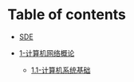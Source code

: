 # Table of contents

* [SDE](README.md)

* [1-计算机网络概论](1-计算机网络概论/README.md)
  * [1.1-计算机系统基础](1-计算机网络概论/1.1-计算机系统基础.md)

